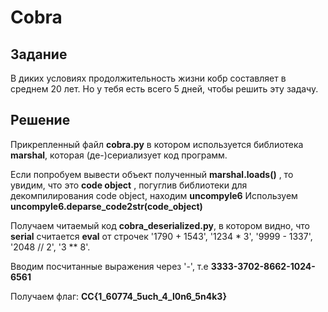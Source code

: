 # Cobra

## Задание

В диких условиях продолжительность жизни кобр составляет в среднем 20 лет. Но у тебя есть всего 5 дней, чтобы решить эту задачу.

## Решение

Прикрепленный файл **cobra.py** в котором используется библиотека **marshal**, которая (де-)сериализует код программ.

Если попробуем вывести объект полученный **marshal.loads()** , то увидим, что это **code object** , погуглив библиотеки для декомпилирования code object, находим **uncompyle6**
Используем **uncompyle6.deparse_code2str(code_object)**

Получаем читаемый код **cobra_deserialized.py**, в котором видно, что **serial** считается **eval** от строчек '1790 + 1543', '1234 * 3', '9999 - 1337', '2048 // 2', '3 ** 8'.

Вводим посчитанные выражения через '-', т.е **3333-3702-8662-1024-6561**
	
Получаем флаг: **CC{1_60774_5uch_4_l0n6_5n4k3}**